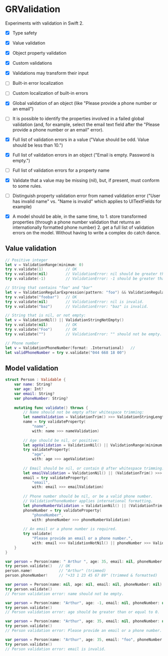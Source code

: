 GRValidation
============

Experiments with validation in Swift 2.

- [X] Type safety
- [X] Value validation
- [X] Object property validation
- [X] Custom validations
- [X] Validations may transform their input
- [ ] Built-in error localization
- [ ] Custom localization of built-in errors
- [X] Global validation of an object (like "Please provide a phone number or an email")
- [ ] It is possible to identify the properties involved in a failed global validation (and, for example, select the email text field after the "Please provide a phone number or an email" error).
- [X] Full list of validation errors in a value ("Value should be odd. Value should be less than 10.")
- [X] Full list of validation errors in an object ("Email is empty. Password is empty.")
- [ ] Full list of validation errors for a property name
- [X] Validate that a value may be missing (nil), but, if present, must conform to some rules.
- [ ] Distinguish property validation error from named validation error ("User has invalid name" vs. "Name is invalid" which applies to UITextFields for example)
- [X] A model should be able, in the same time, to 1. store transformed properties (through a phone number validation that returns an internationally formatted phone number) 2. get a full list of validation errors on the model. Without having to write a complex do catch dance.


## Value validation

```swift
// Positive integer
let v = ValidationRange(minimum: 0)
try v.validate(1)          // OK
try v.validate(nil)        // ValidationError: nil should be greater than or equal to 0.
try v.validate(-1)         // ValidationError: -1 should be greater than or equal to 0.

// String that contains "foo" and "bar"
let v = ValidationRegularExpression(pattern: "foo") && ValidationRegularExpression(pattern: "bar")
try v.validate("foobar")   // OK
try v.validate(nil)        // ValidationError: nil is invalid.
try v.validate("baz")      // ValidationError: "baz" is invalid.

// String that is nil, or not empty:
let v = ValidationNil() || ValidationStringNotEmpty()
try v.validate(nil)        // OK
try v.validate("Foo")      // OK
try v.validate("")         // ValidationError: "" should not be empty.

// Phone number
let v = ValidationPhoneNumber(format: .International)   //
let validPhoneNumber = try v.validate("044 668 18 00")
```


## Model validation

```swift
struct Person : Validable {
    var name: String?
    var age: Int?
    var email: String?
    var phoneNumber: String?
    
    mutating func validate() throws {
        // Name should not be empty after whitespace trimming:
        let nameValidation = ValidationTrim() >>> ValidationStringLength(minimum: 1)
        name = try validateProperty(
            "name",
            with: name >>> nameValidation)
        
        // Age should be nil, or positive:
        let ageValidation = ValidationNil() || ValidationRange(minimum: 0)
        try validateProperty(
            "age",
            with: age >>> ageValidation)
        
        // Email should be nil, or contain @ after whitespace trimming:
        let emailValidation = ValidationNil() || (ValidationTrim() >>> ValidationRegularExpression(pattern:"@"))
        email = try validateProperty(
            "email",
            with: email >>> emailValidation)
        
        // Phone number should be nil, or be a valid phone number.
        // ValidationPhoneNumber applies international formatting.
        let phoneNumberValidation = ValidationNil() || (ValidationTrim() >>> ValidationPhoneNumber(format: .International))
        phoneNumber = try validateProperty(
            "phoneNumber",
            with: phoneNumber >>> phoneNumberValidation)
        
        // An email or a phone number is required.
        try validate(
            "Please provide an email or a phone number.",
            with: email >>> ValidationNotNil() || phoneNumber >>> ValidationNotNil())
    }
}

var person = Person(name: " Arthur ", age: 35, email: nil, phoneNumber: "0123456789  ")
try person.validate()   // OK
person.name!            // "Arthur" (trimmed)
person.phoneNumber!     // "+33 1 23 45 67 89" (trimmed & formatted)

var person = Person(name: nil, age: nil, email: nil, phoneNumber: nil)
try person.validate()
// Person validation error: name should not be empty.

var person = Person(name: "Arthur", age: -1, email: nil, phoneNumber: nil)
try person.validate()
// Person validation error: age should be greater than or equal to 0.

var person = Person(name: "Arthur", age: 35, email: nil, phoneNumber: nil)
try person.validate()
// Person validation error: Please provide an email or a phone number.

var person = Person(name: "Arthur", age: 35, email: "foo", phoneNumber: nil)
try person.validate()
// Person validation error: email is invalid.
